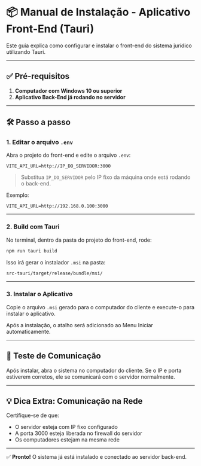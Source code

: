   
# 📦 Manual de Instalação - Aplicativo Front-End (Tauri)

Este guia explica como configurar e instalar o front-end do sistema jurídico utilizando Tauri.

---

## ✅ Pré-requisitos

1. **Computador com Windows 10 ou superior**
2. **Aplicativo Back-End já rodando no servidor**

---

## 🛠️ Passo a passo

### 1. Editar o arquivo `.env`

Abra o projeto do front-end e edite o arquivo `.env`:

```env
VITE_API_URL=http://IP_DO_SERVIDOR:3000
```

> Substitua `IP_DO_SERVIDOR` pelo IP fixo da máquina onde está rodando o back-end.

Exemplo:

```env
VITE_API_URL=http://192.168.0.100:3000
```

---

### 2. Build com Tauri

No terminal, dentro da pasta do projeto do front-end, rode:

```bash
npm run tauri build
```

Isso irá gerar o instalador `.msi` na pasta:

```bash
src-tauri/target/release/bundle/msi/
```

---

### 3. Instalar o Aplicativo

Copie o arquivo `.msi` gerado para o computador do cliente e execute-o para instalar o aplicativo.

Após a instalação, o atalho será adicionado ao Menu Iniciar automaticamente.

---

## 🧪 Teste de Comunicação

Após instalar, abra o sistema no computador do cliente. Se o IP e porta estiverem corretos, ele se comunicará com o servidor normalmente.

---

## 💡 Dica Extra: Comunicação na Rede

Certifique-se de que:

- O servidor esteja com IP fixo configurado
- A porta 3000 esteja liberada no firewall do servidor
- Os computadores estejam na mesma rede

---

✅ **Pronto!** O sistema já está instalado e conectado ao servidor back-end.
